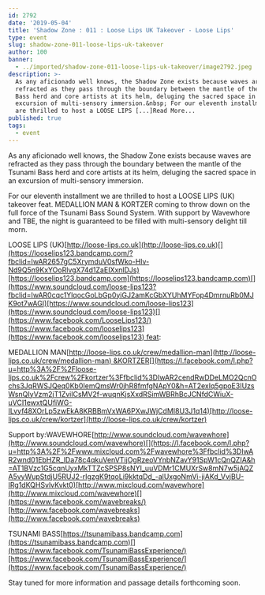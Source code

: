 ```yaml
---
id: 2792
date: '2019-05-04'
title: 'Shadow Zone : 011 : Loose Lips UK Takeover - Loose Lips'
type: event
slug: shadow-zone-011-loose-lips-uk-takeover
author: 100
banner:
  - ../imported/shadow-zone-011-loose-lips-uk-takeover/image2792.jpeg
description: >-
  As any aficionado well knows, the Shadow Zone exists because waves are
  refracted as they pass through the boundary between the mantle of the Tsunami
  Bass herd and core artists at its helm, deluging the sacred space in an
  excursion of multi-sensory immersion.&nbsp; For our eleventh installment we
  are thrilled to host a LOOSE LIPS [...]Read More...
published: true
tags:
  - event
---
```

As any aficionado well knows, the Shadow Zone exists because waves are refracted as they pass through the boundary between the mantle of the Tsunami Bass herd and core artists at its helm, deluging the sacred space in an excursion of multi-sensory immersion. 

For our eleventh installment we are thrilled to host a LOOSE LIPS (UK) takeover feat. MEDALLION MAN & KORTZER coming to throw down on the full force of the Tsunami Bass Sound System. With support by Wavewhore and TBE, the night is guaranteed to be filled with multi-sensory delight till morn. 

LOOSE LIPS (UK)[](https://l.facebook.com/l.php?u=http%3A%2F%2Floose-lips.co.uk%2F%3Ffbclid%3DIwAR1kKfRv5MrvJist6LWunGGgntoOnCs_tdxounNNbQCzY8ys_W0N1O_VTDQ&h=AT0lpHdC-mv9zyjtgB5nkZ8L85kAyjtF5jCC9fYEhewxml6m0YaLGx4ymCKPwcQQcTGhTlYeAkE0QQ3wGpV9fFTQrBN7LUWmxe1_t91KV5fwHw1G4mKZmoq_kQBQ7mZ3FnBq2jc)[http://loose-lips.co.uk](http://loose-lips.co.uk)[](https://looselips123.bandcamp.com/?fbclid=IwAR2657gC5XrymduV0sfWko-Hlv-Nd9Q5n9KxYOoRlvgX74d1ZaEIXxnlDJs)[https://looselips123.bandcamp.com](https://looselips123.bandcamp.com)[](https://www.soundcloud.com/loose-lips123?fbclid=IwAR0cqc1YlqocGoLbGp0yiGJ2amKcGbXYUhMYFop4DmrnuRb0MJK9ot7wAGI)[https://www.soundcloud.com/loose-lips123](https://www.soundcloud.com/loose-lips123)[](https://www.facebook.com/LooseLips123/)[https://www.facebook.com/looselips123](https://www.facebook.com/looselips123) feat:

MEDALLION MAN[](https://l.facebook.com/l.php?u=http%3A%2F%2Floose-lips.co.uk%2Fcrew%2Fmedallion-man%3Ffbclid%3DIwAR1J41UaHnODSqNJeAusByJb-cNGAnrzIIdMh1qrkNGcUemp1zY2Lh-W_V4&h=AT3k9ZiAeqGCcvggkk3T7JMM_9MpjT87eLxjtioj_gwLHsRK91cF8RFy5bTKFvyD1PbwItchoYacQ1FNm3jpl0G5bSpQd2zJnHoAYaABcsjd-_jpjFOuuum_5HwsUUQfmWxHovI)[http://loose-lips.co.uk/crew/medallion-man](http://loose-lips.co.uk/crew/medallion-man) &KORTZER[](https://l.facebook.com/l.php?u=http%3A%2F%2Floose-lips.co.uk%2Fcrew%2Fkortzer%3Ffbclid%3DIwAR2cendRwDDeLMO2QcnOchs3JqRWSJQeq0Kb0IemQmsWr0jhR8fmfgNApY0&h=AT2exIq5gpoE3IUzsWsnQIyVzm2jT1ZvilCsMV2f-wuqnKjsXxdRSimWBRhBcJCNfdCWiuX-uVCI1ewxtQUfiWG-ILvyf48XOrLp5zwEkA8KRBBmVxWA6PXwJWjCdMI8U3J1q14)[http://loose-lips.co.uk/crew/kortzer](http://loose-lips.co.uk/crew/kortzer)

Support by:WAVEWHORE[](https://l.facebook.com/l.php?u=http%3A%2F%2Fwww.soundcloud.com%2Fwavewhore%3Ffbclid%3DIwAR2wnd01EbHZR_lDa78c4qkuVenVTijOgRzeoVYnbNZavY91SpW1cQnQZIA&h=AT09xeEEusievpSeoA1Ehnj4FT4wmxNOjagjz4gQPu22MaWNBgUzVIIQRjablxk1F1adR0SFtg8OM482Zbc3rTzLT28z07ow3h3Vm9HY-sl-1KL43URrd5HZe13wIHaHTax7ZNE)[http://www.soundcloud.com/wavewhore](http://www.soundcloud.com/wavewhore)[](https://l.facebook.com/l.php?u=http%3A%2F%2Fwww.mixcloud.com%2Fwavewhore%3Ffbclid%3DIwAR2wnd01EbHZR_lDa78c4qkuVenVTijOgRzeoVYnbNZavY91SpW1cQnQZIA&h=AT1BVzc1G5cqnUyxMkTTZcSPSP8sNYI_uuVDMr1CMUXrSw8mN7w5jAQZA5vyWupStdjU5RUJ2-rIgzgK9tqoLi9kktqDd_-alUxgoNmVi-jiAKd_VvjBU-IRg1dKQHSvlvKvkt0)[http://www.mixcloud.com/wavewhore](http://www.mixcloud.com/wavewhore)[](https://www.facebook.com/wavebreaks/)[http://www.facebook.com/wavebreaks](http://www.facebook.com/wavebreaks)

TSUNAMI BASS[](https://tsunamibass.bandcamp.com/?fbclid=IwAR0tM5ShDXji5hrKNWNnQkepbh5cCZg-dFWkN3rJ16mHZ744DKdgd6i0GUQ)[https://tsunamibass.bandcamp.com](https://tsunamibass.bandcamp.com)[](https://www.facebook.com/TsunamiBassExperience/)[https://www.facebook.com/TsunamiBassExperience/](https://www.facebook.com/TsunamiBassExperience/)

Stay tuned for more information and passage details forthcoming soon.